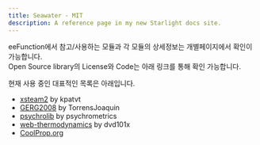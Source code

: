 ```yaml
---
title: Seawater - MIT
description: A reference page in my new Starlight docs site.
---
```


eeFunction에서 참고/사용하는 모듈과 각 모듈의 상세정보는 개별페이지에서 확인이 가능합니다.   
Open Source library의 License와 Code는 아래 링크를 통해 확인 가능합니다.

현재 사용 중인 대표적인 목록은 아래입니다.

- [xsteam2](https://github.com/kpatvt/xsteam2) by kpatvt
- [GERG2008](https://github.com/TorrensJoaquin/GERG2008/) by TorrensJoaquin
- [psychrolib](https://github.com/psychrometrics/psychrolib) by psychrometrics
- [web-thermodynamics](https://github.com/dvd101x/web-thermodynamics) by dvd101x
- [CoolProp.org](http://www.coolprop.org/)